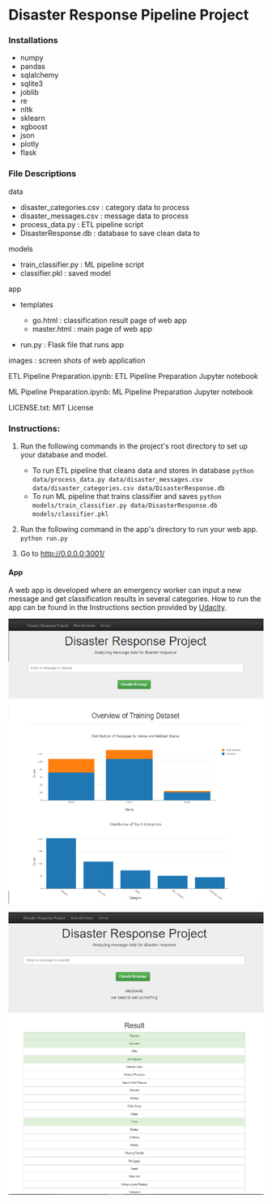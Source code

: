 # Disaster Response Pipeline Project

### Installations
* numpy
* pandas
* sqlalchemy
* sqlite3
* joblib
* re
* nltk
* sklearn
* xgboost
* json
* plotly
* flask

### File Descriptions
data
* disaster_categories.csv : category data to process
* disaster_messages.csv : message data to process
* process_data.py : ETL pipeline script
* DisasterResponse.db : database to save clean data to

models
* train_classifier.py : ML pipeline script
* classifier.pkl : saved model 

app
* templates
  * go.html : classification result page of web app
  * master.html : main page of web app
  
* run.py : Flask file that runs app

images : screen shots of web application

ETL Pipeline Preparation.ipynb: ETL Pipeline Preparation Jupyter notebook

ML Pipeline Preparation.ipynb: ML Pipeline Preparation Jupyter notebook


LICENSE.txt: MIT License

### Instructions:
1. Run the following commands in the project's root directory to set up your database and model.

    - To run ETL pipeline that cleans data and stores in database
        `python data/process_data.py data/disaster_messages.csv data/disaster_categories.csv data/DisasterResponse.db`
    - To run ML pipeline that trains classifier and saves
        `python models/train_classifier.py data/DisasterResponse.db models/classifier.pkl`

2. Run the following command in the app's directory to run your web app.
    `python run.py`

3. Go to http://0.0.0.0:3001/

#### App
A web app is developed where an emergency worker can input a new message and get classification results in several categories.
How to run the app can be found in the Instructions section provided by [Udacity](https://www.udacity.com).


![MainPage_1](/images/main.png)

![MainPage_2](/images/result.png)